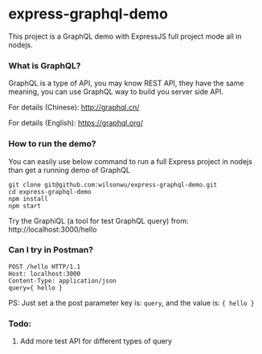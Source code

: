 # express-graphql-demo
This project is a GraphQL demo with ExpressJS full project mode all in nodejs.

### What is GraphQL?
GraphQL is a type of API, you may know REST API, they have the same meaning, you can use GraphQL way to build you server side API. 

For details (Chinese): http://graphql.cn/

For details (English): https://graphql.org/

### How to run the demo?
You can easily use below command to run a full Express project in nodejs than get a running demo of GraphQL
```
git clone git@github.com:wilsonwu/express-graphql-demo.git
cd express-graphql-demo
npm install
npm start
```
Try the GraphiQL (a tool for test GraphQL query) from: http://localhost:3000/hello

### Can I try in Postman?
```
POST /hello HTTP/1.1
Host: localhost:3000
Content-Type: application/json
query={ hello }
```
PS: Just set a the post parameter key is: ```query```, and the value is: ```{ hello }```

### Todo:
1. Add more test API for different types of query
